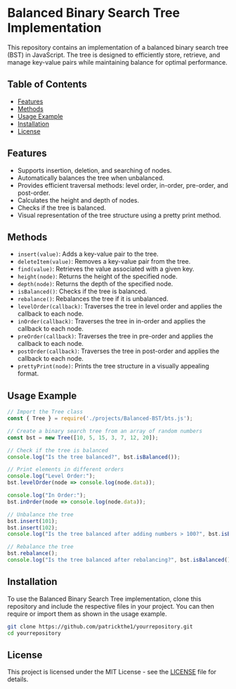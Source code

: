 # Balanced Binary Search Tree Implementation

This repository contains an implementation of a balanced binary search tree (BST) in JavaScript. The tree is designed to efficiently store, retrieve, and manage key-value pairs while maintaining balance for optimal performance.

## Table of Contents

- [Features](#features)
- [Methods](#methods)
- [Usage Example](#usage-example)
- [Installation](#installation)
- [License](#license)

## Features

- Supports insertion, deletion, and searching of nodes.
- Automatically balances the tree when unbalanced.
- Provides efficient traversal methods: level order, in-order, pre-order, and post-order.
- Calculates the height and depth of nodes.
- Checks if the tree is balanced.
- Visual representation of the tree structure using a pretty print method.

## Methods

- `insert(value)`: Adds a key-value pair to the tree.
- `deleteItem(value)`: Removes a key-value pair from the tree.
- `find(value)`: Retrieves the value associated with a given key.
- `height(node)`: Returns the height of the specified node.
- `depth(node)`: Returns the depth of the specified node.
- `isBalanced()`: Checks if the tree is balanced.
- `rebalance()`: Rebalances the tree if it is unbalanced.
- `levelOrder(callback)`: Traverses the tree in level order and applies the callback to each node.
- `inOrder(callback)`: Traverses the tree in in-order and applies the callback to each node.
- `preOrder(callback)`: Traverses the tree in pre-order and applies the callback to each node.
- `postOrder(callback)`: Traverses the tree in post-order and applies the callback to each node.
- `prettyPrint(node)`: Prints the tree structure in a visually appealing format.

## Usage Example

```javascript
// Import the Tree class
const { Tree } = require('./projects/Balanced-BST/bts.js');

// Create a binary search tree from an array of random numbers
const bst = new Tree([10, 5, 15, 3, 7, 12, 20]);

// Check if the tree is balanced
console.log("Is the tree balanced?", bst.isBalanced());

// Print elements in different orders
console.log("Level Order:");
bst.levelOrder(node => console.log(node.data));

console.log("In Order:");
bst.inOrder(node => console.log(node.data));

// Unbalance the tree
bst.insert(101);
bst.insert(102);
console.log("Is the tree balanced after adding numbers > 100?", bst.isBalanced());

// Rebalance the tree
bst.rebalance();
console.log("Is the tree balanced after rebalancing?", bst.isBalanced());
```

## Installation

To use the Balanced Binary Search Tree implementation, clone this repository and include the respective files in your project. You can then require or import them as shown in the usage example.

```bash
git clone https://github.com/patrickthe1/yourrepository.git
cd yourrepository
```

## License

This project is licensed under the MIT License - see the [LICENSE](LICENSE) file for details.